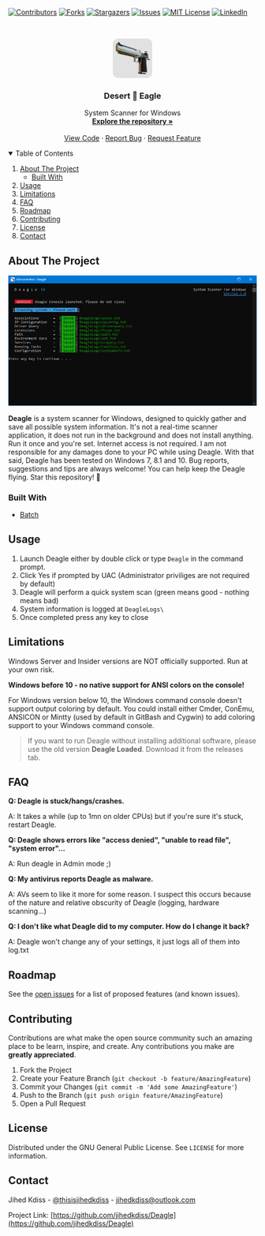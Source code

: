 [![Contributors][contributors-shield]][contributors-url]
[![Forks][forks-shield]][forks-url]
[![Stargazers][stars-shield]][stars-url]
[![Issues][issues-shield]][issues-url]
[![MIT License][license-shield]][license-url]
[![LinkedIn][linkedin-shield]][linkedin-url]

<!-- PROJECT LOGO -->
<br />
<p align="center">
  <a href="https://github.com/jihedkdiss/Deagle">
    <img src="https://github.com/jihedkdiss/Deagle/blob/main/Logo.png" alt="Logo" width="80" height="80">
  </a>

  <h3 align="center">Desert 🦅 Eagle</h3>

  <p align="center">
    System Scanner for Windows
    <br />
    <a href="https://github.com/jihedkdiss/Deagle"><strong>Explore the repository »</strong></a>
    <br />
    <br />
    <a href="https://github.com/jihedkdiss/Deagle">View Code</a>
    ·
    <a href="https://github.com/jihedkdiss/Deagle/issues">Report Bug</a>
    ·
    <a href="https://github.com/jihedkdiss/Deagle/issues">Request Feature</a>
  </p>
</p>

<!-- TABLE OF CONTENTS -->
<details open="open">
  <summary>Table of Contents</summary>
  <ol>
    <li>
      <a href="#about-the-project">About The Project</a>
      <ul>
        <li><a href="#built-with">Built With</a></li>
      </ul>
    </li>
    <li><a href="#usage">Usage</a></li>
    <li><a href="#roadmap">Limitations</a></li>
    <li><a href="#faq">FAQ</a></li>
    <li><a href="#roadmap">Roadmap</a></li>
    <li><a href="#contributing">Contributing</a></li>
    <li><a href="#license">License</a></li>
    <li><a href="#contact">Contact</a></li>
  </ol>
</details>

<!-- ABOUT THE PROJECT -->
## About The Project

![Deagle Screenshot](https://raw.githubusercontent.com/jihedkdiss/Deagle/main/Screenshot.png)

<b>Deagle</b> is a system scanner for Windows, designed to quickly gather and save all possible system information.
It's not a real-time scanner application, it does not run in the background and does not install anything. Run it once and you're set.
Internet access is not required. I am not responsible for any damages done to your PC while using Deagle.
With that said, Deagle has been tested on Windows 7, 8.1 and 10. Bug reports, suggestions and tips are always welcome!
You can help keep the Deagle flying. Star this repository! 🌟


### Built With

* [Batch](https://en.wikipedia.org/wiki/Batch_file)

## Usage
1. Launch Deagle either by double click or type `Deagle` in the command prompt.
2. Click Yes if prompted by UAC (Administrator priviliges are not required by default)
3. Deagle will perform a quick system scan (green means good - nothing means bad)
4. System information is logged at `DeagleLogs\`
5. Once completed press any key to close

## Limitations
Windows Server and Insider versions are NOT officially supported. Run at your own risk.


<b>Windows before 10 - no native support for ANSI colors on the console!</b>


For Windows version below 10, the Windows command console doesn't support output coloring by default. You could install either Cmder, ConEmu, ANSICON or Mintty (used by default in GitBash and Cygwin) to add coloring support to your Windows command console.

> If you want to run Deagle without installing additional software, please use the old version <b>Deagle Loaded</b>. Download it from the releases tab.

## FAQ
<b>Q: Deagle is stuck/hangs/crashes.</b>

A: It takes a while (up to 1mn on older CPUs) but if you're sure it's stuck, restart Deagle.

<b>Q: Deagle shows errors like "access denied", "unable to read file", "system error"...</b>

A: Run deagle in Admin mode ;)

<b>Q: My antivirus reports Deagle as malware.</b>

A: AVs seem to like it more for some reason. I suspect this occurs because of the nature and relative obscurity of Deagle (logging, hardware scanning...)

<b>Q: I don't like what Deagle did to my computer. How do I change it back?</b>

A: Deagle won't change any of your settings, it just logs all of them into log.txt

<!-- ROADMAP -->
## Roadmap

See the [open issues](https://github.com/jihedkdiss/Deagle/issues) for a list of proposed features (and known issues).



<!-- CONTRIBUTING -->
## Contributing

Contributions are what make the open source community such an amazing place to be learn, inspire, and create. Any contributions you make are **greatly appreciated**.

1. Fork the Project
2. Create your Feature Branch (`git checkout -b feature/AmazingFeature`)
3. Commit your Changes (`git commit -m 'Add some AmazingFeature'`)
4. Push to the Branch (`git push origin feature/AmazingFeature`)
5. Open a Pull Request



<!-- LICENSE -->
## License

Distributed under the GNU General Public License. See `LICENSE` for more information.



<!-- CONTACT -->
## Contact

Jihed Kdiss - [@thisisjihedkdiss](https://facebook.com/thisisjihedkdiss) - jihedkdiss@outlook.com

Project Link: [https://github.com/jihedkdiss/Deagle](https://github.com/jihedkdiss/Deagle)


<!-- MARKDOWN LINKS & IMAGES -->
<!-- https://www.markdownguide.org/basic-syntax/#reference-style-links -->
[contributors-shield]: https://img.shields.io/github/contributors/jihedkdiss/Deagle.svg?style=for-the-badge
[contributors-url]: https://github.com/jihedkdiss/Deagle/graphs/contributors
[forks-shield]: https://img.shields.io/github/forks/jihedkdiss/Deagle.svg?style=for-the-badge
[forks-url]: https://github.com/jihedkdiss/Deagle/network/members
[stars-shield]: https://img.shields.io/github/stars/jihedkdiss/Deagle.svg?style=for-the-badge
[stars-url]: https://github.com/jihedkdiss/Deagle/stargazers
[issues-shield]: https://img.shields.io/github/issues/jihedkdiss/Deagle.svg?style=for-the-badge
[issues-url]: https://github.com/jihedkdiss/Deagle/issues
[license-shield]: https://img.shields.io/github/license/jihedkdiss/Deagle.svg?style=for-the-badge
[license-url]: https://github.com/jihedkdiss/Deagle/blob/master/LICENSE.txt
[linkedin-shield]: https://img.shields.io/badge/-LinkedIn-black.svg?style=for-the-badge&logo=linkedin&colorB=555
[linkedin-url]: https://linkedin.com/in/jihedkdiss
